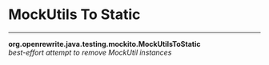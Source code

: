 # MockUtils To Static

---
**org.openrewrite.java.testing.mockito.MockUtilsToStatic**  
*best-effort attempt to remove MockUtil instances*
